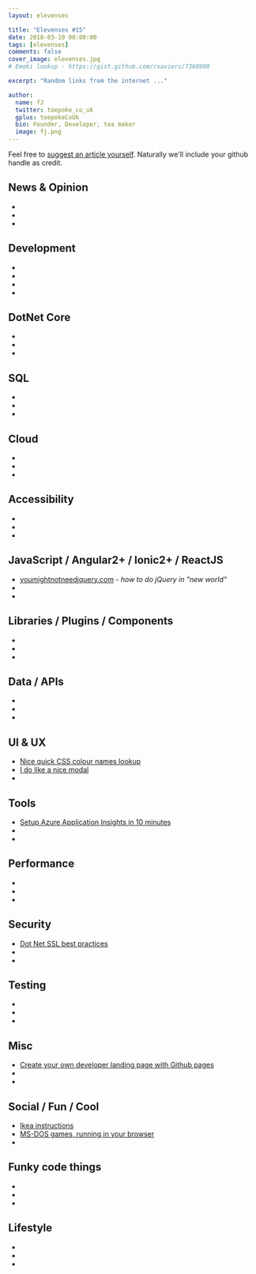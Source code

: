 ```yaml
---
layout: elevenses

title: "Elevenses #15"
date: 2018-03-10 08:00:00
tags: [elevenses]
comments: false
cover_image: elevenses.jpg
# Emoki lookup - https://gist.github.com/rxaviers/7360908

excerpt: "Random links from the internet ..."

author:
  name: fJ
  twitter: toepoke_co_uk
  gplus: toepokeCoUk
  bio: Founder, Developer, tea maker
  image: fj.png
---
```


Feel free to [suggest an article yourself](https://github.com/toepoke/toepoke.github.io/issues).  Naturally we'll include your github handle as credit.

## News & Opinion
* []()
* []()
* []()

## Development
* []()
* []()
* []()
* []()

## DotNet Core
* []()
* []()
* []()

## SQL
* []()
* []()
* []()

## Cloud
* []()
* []()
* []()

## Accessibility
* []()
* []()
* []()

## JavaScript / Angular2+ / Ionic2+ / ReactJS
* [youmightnotneedjquery.com](http://youmightnotneedjquery.com/) - *how to do jQuery in "new world"*
* []()
* []()

## Libraries / Plugins / Components
* []()
* []()
* []()

## Data / APIs
* []()
* []()
* []()

## UI & UX
* [Nice quick CSS colour names lookup](http://colours.neilorangepeel.com/)
* [I do like a nice modal](https://codyhouse.co/demo/svg-modal-window/index.html)
* []()

## Tools
* [Setup Azure Application Insights in 10 minutes](https://www.hanselman.com/blog/SettingUpApplicationInsightsTook10MinutesItCreatedTwoDaysOfWorkForMe.aspx)
* []()
* []()

## Performance
* []()
* []()
* []()

## Security
* [Dot Net SSL best practices](https://docs.microsoft.com/en-us/dotnet/framework/network-programming/tls)
* []()
* []()

## Testing
* []()
* []()
* []()

## Misc
* [Create your own developer landing page with Github pages](https://dev.to/flexdinesh/create-your-developer-landing-page-with-github-pages---42jk)
* []()
* []()

## Social / Fun / Cool
* [Ikea instructions](https://idea-instructions.com/)
* [MS-DOS games, running in your browser](https://archive.org/details/softwarelibrary_msdos_games)
* []()

## Funky code things
* []()
* []()
* []()

## Lifestyle
* []()
* []()
* []()
